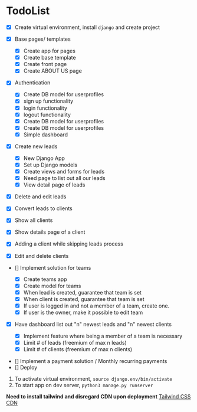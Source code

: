 # TodoList

- [x] Create virtual environment, install `django` and create project
- [x] Base pages/ templates

  - [x] Create app for pages
  - [x] Create base template
  - [x] Create front page
  - [x] Create ABOUT US page

- [x] Authentication

  - [x] Create DB model for userprofiles
  - [x] sign up functionality
  - [x] login functionality
  - [x] logout functionality
  - [x] Create DB model for userprofiles
  - [x] Create DB model for userprofiles
  - [x] Simple dashboard

- [x] Create new leads

  - [x] New Django App
  - [x] Set up Django models
  - [x] Create views and forms for leads
  - [x] Need page to list out all our leads
  - [x] View detail page of leads

- [x] Delete and edit leads
- [x] Convert leads to clients
- [x] Show all clients
- [x] Show details page of a client
- [x] Adding a client while skipping leads process
- [x] Edit and delete clients

- [] Implement solution for teams

  - [x] Create teams app
  - [x] Create model for teams
  - [x] When lead is created, guarantee that team is set
  - [x] When client is created, guarantee that team is set
  - [x] If user is logged in and not a member of a team, create one.
  - [x] If user is the owner, make it possible to edit team

- [x] Have dashboard list out "n" newest leads and "n" newest clients

  - [x] Implement feature where being a member of a team is necessary
  - [x] Limit # of leads (freemium of max n leads)
  - [x] Limit # of clients (freemium of max n clients)

- [] Implement a payment solution / Monthly recurring payments
- [] Deploy

1. To activate virtual environment, `source django.env/bin/activate`
2. To start app on dev server, `python3 manage.py runserver`

**Need to install tailwind and disregard CDN upon deployment**
[Tailwind CSS CDN](https://tailwindcss.com/docs/installation/play-cdn)
